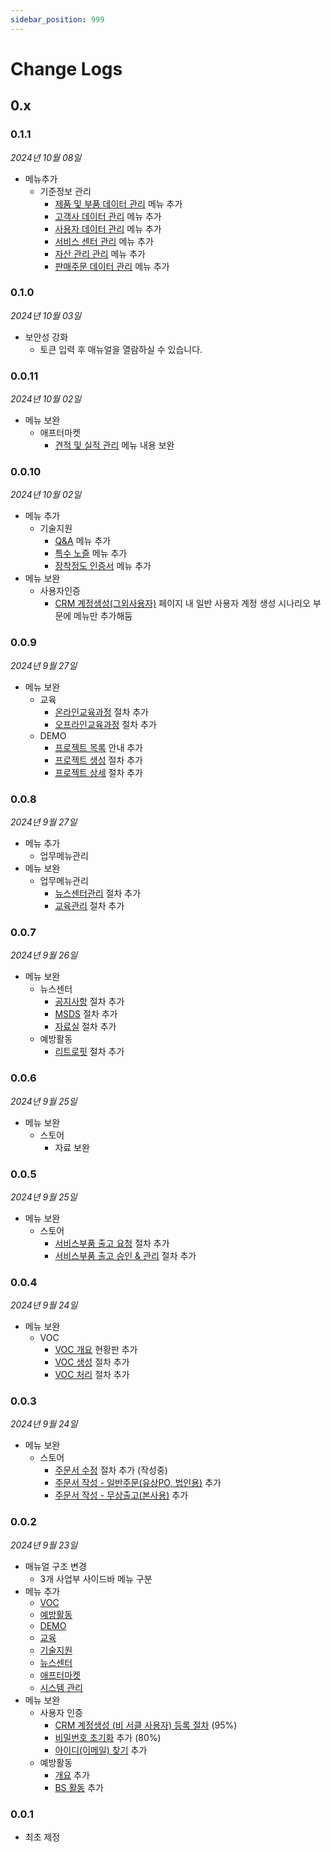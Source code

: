 ```yaml
---
sidebar_position: 999
---
```



# Change Logs


## 0.x

### 0.1.1

*2024년 10월 08일*

- 메뉴추가
    - 기준정보 관리
        - [제품 및 부품 데이터 관리](./SMT/tutorial-14-manage-master-data/01-products.md) 메뉴 추가
        - [고객사 데이터 관리](./SMT/tutorial-14-manage-master-data/02-customers.md) 메뉴 추가
        - [사용자 데이터 관리](./SMT/tutorial-14-manage-master-data/03-users.md) 메뉴 추가
        - [서비스 센터 관리](./SMT/tutorial-14-manage-master-data/04-centers.md) 메뉴 추가
        - [자산 관리 관리](./SMT/tutorial-14-manage-master-data/05-assets.md) 메뉴 추가
        - [판매주문 데이터 관리](./SMT/tutorial-14-manage-master-data/06-sales-orders.md) 메뉴 추가


### 0.1.0

*2024년 10월 03일*

- 보안성 강화
    - 토큰 입력 후 매뉴얼을 열람하실 수 있습니다.


### 0.0.11

*2024년 10월 02일*

- 메뉴 보완
    - 애프터마켓
        - [견적 및 실적 관리](./SMT/tutorial-11-aftermarket/01-performance.md) 메뉴 내용 보완

### 0.0.10

*2024년 10월 02일*

- 메뉴 추가
    - 기술지원
        - [Q&A](./SMT/tutorial-09-technical-support/01-qna.md) 메뉴 추가
        - [특수 노즐](./SMT/tutorial-09-technical-support/02-special-nozzle.md) 메뉴 추가
        - [장착정도 인증서](./SMT/tutorial-09-technical-support/03-cpk-certificate.md) 메뉴 추가
- 메뉴 보완
    - 사용자인증
        - [CRM 계정생성(그외사용자)](./SMT/tutorial-01-auth/create-a-acount-non-circle-user.md#일반-사용자-계정-생성-) 페이지 내 일반 사용자 계정 생성 시나리오 부문에 메뉴만 추가해둠

### 0.0.9

*2024년 9월 27일*

- 메뉴 보완
    - 교육
        - [온라인교육과정](./SMT/tutorial-08-lecture/01-online-lecture.md) 절차 추가
        - [오프라인교육과정](./SMT/tutorial-08-lecture/02-offline-lecture.md) 절차 추가
    - DEMO
        - [프로젝트 목록](./SMT/tutorial-07-demo/01-demo-list.md) 안내 추가
        - [프로젝트 생성](./SMT/tutorial-07-demo/02-demo-add.md) 절차 추가
        - [프로젝트 상세](./SMT/tutorial-07-demo/03-demo-detail.md) 절차 추가


### 0.0.8

*2024년 9월 27일*

- 메뉴 추가
    - 업무메뉴관리
- 메뉴 보완
    - 업무메뉴관리
        - [뉴스센터관리](./SMT/tutorial-13-task-management/01-manage-news-center.md) 절차 추가
        - [교육관리](./SMT/tutorial-13-task-management/02-manage-training.md) 절차 추가

### 0.0.7

*2024년 9월 26일*

- 메뉴 보완
    - 뉴스센터
        - [공지사항](./SMT/tutorial-10-news-center/01-notice.md) 절차 추가
        - [MSDS](./SMT/tutorial-10-news-center/03-msds.md) 절차 추가
        - [자료실](./SMT/tutorial-10-news-center/02-archive.md) 절차 추가
    - 예방활동
        - [리트로핏](./SMT/tutorial-06-courtesy-activity/03-retrofit.md) 절차 추가

### 0.0.6

*2024년 9월 25일*

- 메뉴 보완
    - 스토어
        - 자료 보완

### 0.0.5

*2024년 9월 25일*

- 메뉴 보완
    - 스토어
        - [서비스부품 출고 요청](./SMT/tutorial-04-store/stock-request.md) 절차 추가
        - [서비스부품 출고 승인 & 관리](./SMT/tutorial-04-store/stock-manage.md) 절차 추가

### 0.0.4

*2024년 9월 24일*

- 메뉴 보완
    - VOC
        - [VOC 개요](./SMT/tutorial-05-voc/overview-voc.md) 현황판 추가
        - [VOC 생성](./SMT/tutorial-05-voc/create-voc.md) 절차 추가
        - [VOC 처리](./SMT/tutorial-05-voc/handle-voc.md) 절차 추가

### 0.0.3

*2024년 9월 24일*

- 메뉴 보완
    - 스토어
        - [주문서 수정](./SMT/tutorial-04-store/edit-a-store-order-buyer.md) 절차 추가 (작성중)
        - [주문서 작성 - 일반주문(유상PO, 법인용)](./SMT/tutorial-04-store/create-a-store-order-buyer.md#유상po-품의-기본정보-확인-✨) 추가
        - [주문서 작성 - 무상출고(본사용)](./SMT/tutorial-04-store/create-a-store-order-buyer.md#주문서-생성---무상출고품의본사용-✨) 추가

### 0.0.2

*2024년 9월 23일*

- 매뉴얼 구조 변경
    - 3개 사업부 사이드바 메뉴 구분
- 메뉴 추가
    - [VOC](./SMT/tutorial-05-voc/create-voc.md)
    - [예방활동](./SMT/tutorial-06-courtesy-activity/01-overview.md)
    - [DEMO](./SMT/tutorial-07-demo/01-demo-list.md)
    - [교육](./SMT/tutorial-08-lecture/01-online-lecture.md)
    - [기술지원](./SMT/tutorial-09-technical-support/01-qna.md)
    - [뉴스센터](./SMT/tutorial-10-news-center/01-notice.md)
    - [애프터마켓](./SMT/tutorial-11-aftermarket/01-performance.md)
    - [시스템 관리](./SMT/tutorial-12-system-management/01-model-manage.md)
- 메뉴 보완
    - 사용자 인증
        - [CRM 계정생성 (비 서클 사용자) 등록 절차](./SMT/tutorial-01-auth/create-a-acount-non-circle-user.md) (95%)
        - [비밀번호 초기화](./SMT/tutorial-01-auth/initialize-password.md) 추가 (80%)
        - [아이디(이메일) 찾기](./SMT/tutorial-01-auth/find-email.md) 추가
    - 예방활동 
        - [개요](./SMT/tutorial-06-courtesy-activity/01-overview.md) 추가
        - [BS 활동](./SMT/tutorial-06-courtesy-activity/02-bs.md) 추가


### 0.0.1

- 최초 제정